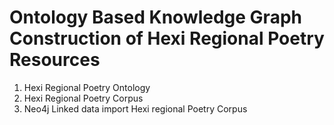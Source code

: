 # Ontology Based Knowledge Graph Construction of Hexi Regional Poetry Resources
1. Hexi Regional Poetry Ontology
2. Hexi Regional Poetry Corpus
3. Neo4j Linked data import Hexi regional Poetry Corpus
